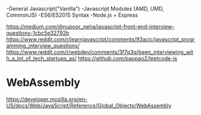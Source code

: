 -General Javascript("Vanilla")
-Javascript Modules (AMD, UMD, CommonJS)
-ES6/ES2015 Syntax
-Node.js + Express


https://medium.com/@nupoor_neha/javascript-front-end-interview-questions-1cbc5e32792b
https://www.reddit.com/r/learnjavascript/comments/93acic/javascript_programming_interview_questions/
https://www.reddit.com/r/webdev/comments/3f7q3q/been_interviewing_with_a_lot_of_tech_startups_as/
https://github.com/paopao2/leetcode-js

WebAssembly
===========
https://developer.mozilla.org/en-US/docs/Web/JavaScript/Reference/Global_Objects/WebAssembly